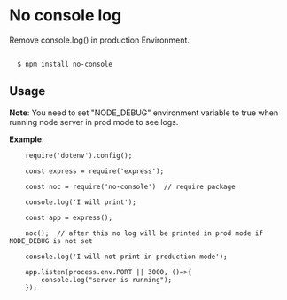 # No console log
Remove console.log() in production Environment.

```

  $ npm install no-console      

```
## Usage

**Note**: You need to set "NODE_DEBUG" environment variable to true when running node server in prod mode to see logs.

**Example**: 
```
    require('dotenv').config();

    const express = require('express');

    const noc = require('no-console')  // require package

    console.log('I will print');

    const app = express();

    noc();  // after this no log will be printed in prod mode if  NODE_DEBUG is not set

    console.log('I will not print in production mode');

    app.listen(process.env.PORT || 3000, ()=>{
        console.log("server is running");
    });

```



